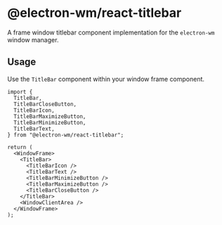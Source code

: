 # @electron-wm/react-titlebar

A frame window titlebar component implementation for the `electron-wm` window manager.

## Usage

Use the `TitleBar` component within your window frame component.

```tsx
import {
  TitleBar,
  TitleBarCloseButton,
  TitleBarIcon,
  TitleBarMaximizeButton,
  TitleBarMinimizeButton,
  TitleBarText,
} from "@electron-wm/react-titlebar";

return (
  <WindowFrame>
    <TitleBar>
      <TitleBarIcon />
      <TitleBarText />
      <TitleBarMinimizeButton />
      <TitleBarMaximizeButton />
      <TitleBarCloseButton />
    </TitleBar>
    <WindowClientArea />
  </WindowFrame>
);
```
